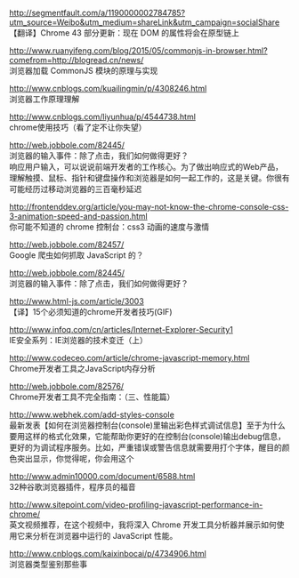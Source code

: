 http://segmentfault.com/a/1190000002784785?utm_source=Weibo&utm_medium=shareLink&utm_campaign=socialShare<br  />
【翻译】Chrome 43 部分更新：现在 DOM 的属性将会在原型链上

http://www.ruanyifeng.com/blog/2015/05/commonjs-in-browser.html?comefrom=http://blogread.cn/news/<br  />
浏览器加载 CommonJS 模块的原理与实现

http://www.cnblogs.com/kuailingmin/p/4308246.html<br  />
浏览器工作原理理解

http://www.cnblogs.com/liyunhua/p/4544738.html<br  />
chrome使用技巧（看了定不让你失望）

http://web.jobbole.com/82445/<br  />
浏览器的输入事件：除了点击，我们如何做得更好？<br  />
响应用户输入，可以说说前端开发者的工作核心。为了做出响应式的Web产品，理解触摸、鼠标、指针和键盘操作和浏览器是如何一起工作的，这是关键。你很有可能经历过移动浏览器的三百毫秒延迟

http://frontenddev.org/article/you-may-not-know-the-chrome-console-css-3-animation-speed-and-passion.html<br  />
你可能不知道的 chrome 控制台：css3 动画的速度与激情

http://web.jobbole.com/82457/<br  />
Google 爬虫如何抓取 JavaScript 的？

http://web.jobbole.com/82445/<br  />
浏览器的输入事件：除了点击，我们如何做得更好？

http://www.html-js.com/article/3003<br  />
【译】15个必须知道的chrome开发者技巧(GIF)

http://www.infoq.com/cn/articles/Internet-Explorer-Security1<br  />
IE安全系列：IE浏览器的技术变迁（上）

http://www.codeceo.com/article/chrome-javascript-memory.html<br  />
Chrome开发者工具之JavaScript内存分析

http://web.jobbole.com/82576/<br  />
Chrome开发者工具不完全指南：（三、性能篇）

http://www.webhek.com/add-styles-console<br  />
最新发表【如何在浏览器控制台(console)里输出彩色样式调试信息】至于为什么要用这样的格式化效果，它能帮助你更好的在控制台(console)输出debug信息，更好的为调试程序服务。比如，严重错误或警告信息就需要用打个字体，醒目的颜色突出显示，你觉得呢，你会用这个

http://www.admin10000.com/document/6588.html<br  />
32种谷歌浏览器插件，程序员的福音

http://www.sitepoint.com/video-profiling-javascript-performance-in-chrome/<br  />
英文视频推荐，在这个视频中，我将深入 Chrome 开发工具分析器并展示如何使用它来分析在浏览器中运行的 JavaScript 性能。

http://www.cnblogs.com/kaixinbocai/p/4734906.html<br  />
浏览器类型鉴别那些事
